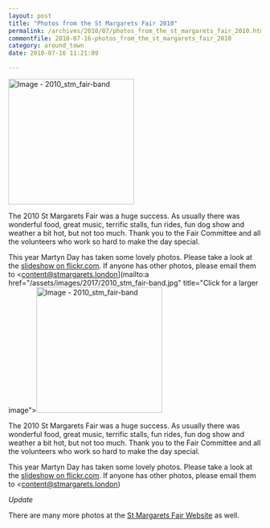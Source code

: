 ```yaml
---
layout: post
title: "Photos from the St Margarets Fair 2010"
permalink: /archives/2010/07/photos_from_the_st_margarets_fair_2010.html
commentfile: 2010-07-16-photos_from_the_st_margarets_fair_2010
category: around_town
date: 2010-07-16 11:21:09

---
```


<a href="/assets/images/2017/2010_stm_fair-band.jpg" title="Click for a larger image"><img src="/assets/images/2017/2010_stm_fair-band-thumb.jpg" width="250" alt="Image - 2010_stm_fair-band"  class="photo right"/></a>

The 2010 St Margarets Fair was a huge success. As usually there was wonderful food, great music, terrific stalls, fun rides, fun dog show and weather a bit hot, but not too much. Thank you to the Fair Committee and all the volunteers who work so hard to make the day special.

This year Martyn Day has taken some lovely photos. Please take a look at the [slideshow on flickr.com](http://www.flickr.com/photos/mahnke/sets/72157624513399152/show/). If anyone has other photos, please email them to <content@stmargarets.london](mailto:a href="/assets/images/2017/2010_stm_fair-band.jpg" title="Click for a larger image"><img src="/assets/images/2017/2010_stm_fair-band-thumb.jpg" width="250" alt="Image - 2010_stm_fair-band"  class="photo right"/></a>

The 2010 St Margarets Fair was a huge success. As usually there was wonderful food, great music, terrific stalls, fun rides, fun dog show and weather a bit hot, but not too much. Thank you to the Fair Committee and all the volunteers who work so hard to make the day special.

This year Martyn Day has taken some lovely photos. Please take a look at the [slideshow on flickr.com](http://www.flickr.com/photos/mahnke/sets/72157624513399152/show/). If anyone has other photos, please email them to <content@stmargarets.london)

*Update*

There are many more photos at the [St Margarets Fair Website](http://www.stmargaretsfair.org/photos2010/index.html) as well.

